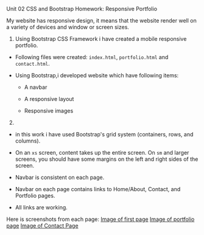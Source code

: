 Unit 02 CSS and Bootstrap Homework: Responsive Portfolio

My website has responsive design, it means that the website render well on a variety of devices and window or screen sizes. 


1. Using Bootstrap CSS Framework i have created a mobile responsive portfolio. 

* Following files were created: `index.html`, `portfolio.html` and `contact.html`.

* Using Bootstrap,i developed website which have following items:

   * A navbar

   * A responsive layout

   * Responsive images

2. 

* in this work i have used Bootstrap's grid system (containers, rows, and columns).

* On an `xs` screen, content takes up the entire screen. On `sm` and larger screens, you should have some margins on the left and right sides of the screen.

* Navbar is consistent on each page.

* Navbar on each page contains links to Home/About, Contact, and Portfolio pages.

* All links are working.

Here is screenshots from each page: 
[Image of first page](https://nargizaboronchieva.github.io/Responsive-postfolio/index.html)
[Image of portfolio page](https://nargizaboronchieva.github.io/Responsive-postfolio/potfolio.html)
[Image of Contact Page](https://nargizaboronchieva.github.io/Responsive-postfolio/contact.html)
